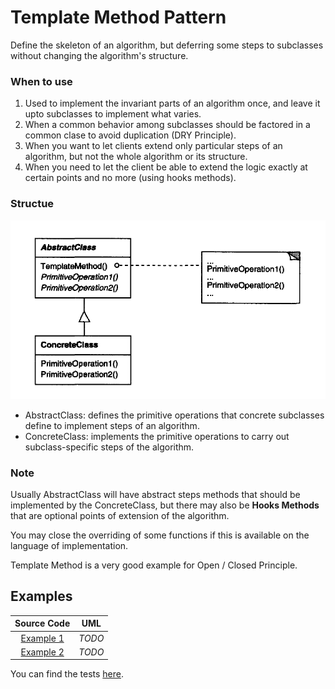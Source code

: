 # Template Method Pattern

Define the skeleton of an algorithm, but deferring some steps to subclasses without changing the algorithm's structure.

### When to use

1. Used to implement the invariant parts of an algorithm once, and leave it upto subclasses to implement what varies.
2. When a common behavior among subclasses should be factored in a common clase to avoid duplication (DRY Principle).
3. When you want to let clients extend only particular steps of an algorithm, but not the whole algorithm or its structure.
4. When you need to let the client be able to extend the logic exactly at certain points and no more (using hooks methods).

### Structue

<p align="center">
  <img src="figures/figure_1.png">
</p>

- AbstractClass: defines the primitive operations that concrete subclasses define to implement steps of an algorithm.
- ConcreteClass: implements the primitive operations to carry out subclass-specific steps of the algorithm.

### Note

Usually AbstractClass will have abstract steps methods that should be implemented by the ConcreteClass, but there may also be **Hooks Methods** that are optional points of extension of the algorithm.

You may close the overriding of some functions if this is available on the language of implementation.

Template Method is a very good example for Open / Closed Principle.

## Examples

|        Source Code        |  UML   |
| :-----------------------: | :----: |
| [Example 1](example_1.ts) | _TODO_ |
| [Example 2](example_2.ts) | _TODO_ |

You can find the tests [here](index.test.ts).
